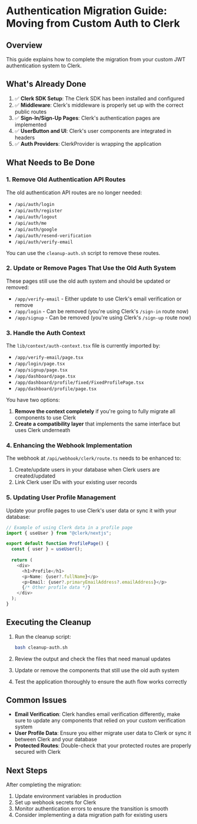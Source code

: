 # Authentication Migration Guide: Moving from Custom Auth to Clerk

## Overview

This guide explains how to complete the migration from your custom JWT authentication system to Clerk. 

## What's Already Done

1. ✅ **Clerk SDK Setup**: The Clerk SDK has been installed and configured
2. ✅ **Middleware**: Clerk's middleware is properly set up with the correct public routes
3. ✅ **Sign-In/Sign-Up Pages**: Clerk's authentication pages are implemented
4. ✅ **UserButton and UI**: Clerk's user components are integrated in headers
5. ✅ **Auth Providers**: ClerkProvider is wrapping the application

## What Needs to Be Done

### 1. Remove Old Authentication API Routes

The old authentication API routes are no longer needed:

- `/api/auth/login`
- `/api/auth/register`
- `/api/auth/logout`
- `/api/auth/me` 
- `/api/auth/google`
- `/api/auth/resend-verification`
- `/api/auth/verify-email`

You can use the `cleanup-auth.sh` script to remove these routes.

### 2. Update or Remove Pages That Use the Old Auth System

These pages still use the old auth system and should be updated or removed:

- `/app/verify-email` - Either update to use Clerk's email verification or remove
- `/app/login` - Can be removed (you're using Clerk's `/sign-in` route now)
- `/app/signup` - Can be removed (you're using Clerk's `/sign-up` route now)

### 3. Handle the Auth Context

The `lib/context/auth-context.tsx` file is currently imported by:

- `/app/verify-email/page.tsx`
- `/app/login/page.tsx`
- `/app/signup/page.tsx`
- `/app/dashboard/page.tsx`
- `/app/dashboard/profile/fixed/FixedProfilePage.tsx`
- `/app/dashboard/profile/page.tsx`

You have two options:
1. **Remove the context completely** if you're going to fully migrate all components to use Clerk
2. **Create a compatibility layer** that implements the same interface but uses Clerk underneath

### 4. Enhancing the Webhook Implementation

The webhook at `/api/webhook/clerk/route.ts` needs to be enhanced to:

1. Create/update users in your database when Clerk users are created/updated
2. Link Clerk user IDs with your existing user records

### 5. Updating User Profile Management

Update your profile pages to use Clerk's user data or sync it with your database:

```typescript
// Example of using Clerk data in a profile page
import { useUser } from "@clerk/nextjs";

export default function ProfilePage() {
  const { user } = useUser();
  
  return (
    <div>
      <h1>Profile</h1>
      <p>Name: {user?.fullName}</p>
      <p>Email: {user?.primaryEmailAddress?.emailAddress}</p>
      {/* Other profile data */}
    </div>
  );
}
```

## Executing the Cleanup

1. Run the cleanup script:
   ```bash
   bash cleanup-auth.sh
   ```

2. Review the output and check the files that need manual updates

3. Update or remove the components that still use the old auth system

4. Test the application thoroughly to ensure the auth flow works correctly

## Common Issues

- **Email Verification**: Clerk handles email verification differently, make sure to update any components that relied on your custom verification system
- **User Profile Data**: Ensure you either migrate user data to Clerk or sync it between Clerk and your database
- **Protected Routes**: Double-check that your protected routes are properly secured with Clerk

## Next Steps

After completing the migration:

1. Update environment variables in production
2. Set up webhook secrets for Clerk
3. Monitor authentication errors to ensure the transition is smooth
4. Consider implementing a data migration path for existing users 